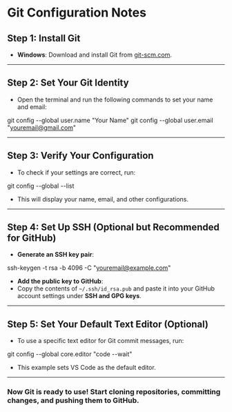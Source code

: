 # Git Configuration Notes

## Step 1: Install Git
- **Windows**: Download and install Git from [git-scm.com](https://git-scm.com/).

-------------------------------------------------------------------------
## Step 2: Set Your Git Identity
- Open the terminal and run the following commands to set your name and email:

 git config --global user.name "Your Name"
 git config --global user.email "youremail@gmail.com"

-------------------------------------------------------------------------- 
## Step 3: Verify Your Configuration
- To check if your settings are correct, run:

 git config --global --list

 - This will display your name, email, and other configurations.

---------------------------------------------------------------------------
## Step 4: Set Up SSH (Optional but Recommended for GitHub)
- **Generate an SSH key pair**:

ssh-keygen -t rsa -b 4096 -C "youremail@example.com"
- **Add the public key to GitHub**:
- Copy the contents of `~/.ssh/id_rsa.pub` and paste it into your GitHub account settings under **SSH and GPG keys**.

--------------------------------------------------------------------------------------------------------------------
## Step 5: Set Your Default Text Editor (Optional)
- To use a specific text editor for Git commit messages, run:

git config --global core.editor "code --wait"

- This example sets VS Code as the default editor.
--------------------------------------------------------------------------------------------------------------------

### Now Git is ready to use! Start cloning repositories, committing changes, and pushing them to GitHub.

